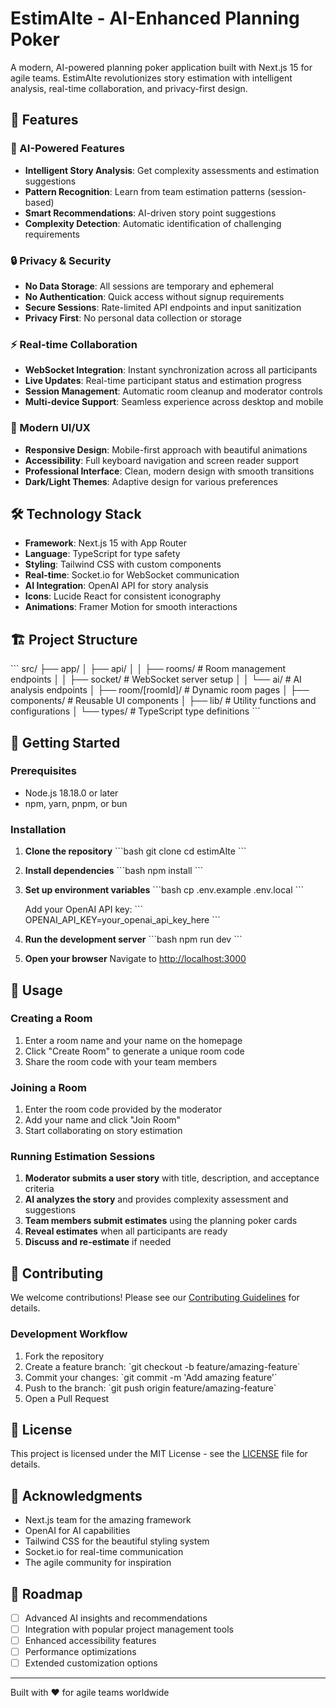 # EstimAIte - AI-Enhanced Planning Poker

A modern, AI-powered planning poker application built with Next.js 15 for agile teams. EstimAIte revolutionizes story estimation with intelligent analysis, real-time collaboration, and privacy-first design.

## 🚀 Features

### 🤖 AI-Powered Features
- **Intelligent Story Analysis**: Get complexity assessments and estimation suggestions
- **Pattern Recognition**: Learn from team estimation patterns (session-based)
- **Smart Recommendations**: AI-driven story point suggestions
- **Complexity Detection**: Automatic identification of challenging requirements

### 🔒 Privacy & Security
- **No Data Storage**: All sessions are temporary and ephemeral
- **No Authentication**: Quick access without signup requirements
- **Secure Sessions**: Rate-limited API endpoints and input sanitization
- **Privacy First**: No personal data collection or storage

### ⚡ Real-time Collaboration
- **WebSocket Integration**: Instant synchronization across all participants
- **Live Updates**: Real-time participant status and estimation progress
- **Session Management**: Automatic room cleanup and moderator controls
- **Multi-device Support**: Seamless experience across desktop and mobile

### 🎨 Modern UI/UX
- **Responsive Design**: Mobile-first approach with beautiful animations
- **Accessibility**: Full keyboard navigation and screen reader support
- **Professional Interface**: Clean, modern design with smooth transitions
- **Dark/Light Themes**: Adaptive design for various preferences

## 🛠️ Technology Stack

- **Framework**: Next.js 15 with App Router
- **Language**: TypeScript for type safety
- **Styling**: Tailwind CSS with custom components
- **Real-time**: Socket.io for WebSocket communication
- **AI Integration**: OpenAI API for story analysis
- **Icons**: Lucide React for consistent iconography
- **Animations**: Framer Motion for smooth interactions

## 🏗️ Project Structure

\`\`\`
src/
├── app/
│   ├── api/
│   │   ├── rooms/          # Room management endpoints
│   │   ├── socket/         # WebSocket server setup
│   │   └── ai/            # AI analysis endpoints
│   ├── room/[roomId]/     # Dynamic room pages
│   ├── components/        # Reusable UI components
│   ├── lib/              # Utility functions and configurations
│   └── types/            # TypeScript type definitions
\`\`\`

## 🚀 Getting Started

### Prerequisites
- Node.js 18.18.0 or later
- npm, yarn, pnpm, or bun

### Installation

1. **Clone the repository**
   \`\`\`bash
   git clone <repository-url>
   cd estimAIte
   \`\`\`

2. **Install dependencies**
   \`\`\`bash
   npm install
   \`\`\`

3. **Set up environment variables**
   \`\`\`bash
   cp .env.example .env.local
   \`\`\`
   
   Add your OpenAI API key:
   \`\`\`
   OPENAI_API_KEY=your_openai_api_key_here
   \`\`\`

4. **Run the development server**
   \`\`\`bash
   npm run dev
   \`\`\`

5. **Open your browser**
   Navigate to [http://localhost:3000](http://localhost:3000)

## 🎯 Usage

### Creating a Room
1. Enter a room name and your name on the homepage
2. Click "Create Room" to generate a unique room code
3. Share the room code with your team members

### Joining a Room
1. Enter the room code provided by the moderator
2. Add your name and click "Join Room"
3. Start collaborating on story estimation

### Running Estimation Sessions
1. **Moderator submits a user story** with title, description, and acceptance criteria
2. **AI analyzes the story** and provides complexity assessment and suggestions
3. **Team members submit estimates** using the planning poker cards
4. **Reveal estimates** when all participants are ready
5. **Discuss and re-estimate** if needed

## 🤝 Contributing

We welcome contributions! Please see our [Contributing Guidelines](CONTRIBUTING.md) for details.

### Development Workflow
1. Fork the repository
2. Create a feature branch: \`git checkout -b feature/amazing-feature\`
3. Commit your changes: \`git commit -m 'Add amazing feature'\`
4. Push to the branch: \`git push origin feature/amazing-feature\`
5. Open a Pull Request

## 📝 License

This project is licensed under the MIT License - see the [LICENSE](LICENSE) file for details.

## 🙏 Acknowledgments

- Next.js team for the amazing framework
- OpenAI for AI capabilities
- Tailwind CSS for the beautiful styling system
- Socket.io for real-time communication
- The agile community for inspiration

## 🔮 Roadmap

- [ ] Advanced AI insights and recommendations
- [ ] Integration with popular project management tools
- [ ] Enhanced accessibility features
- [ ] Performance optimizations
- [ ] Extended customization options

---

Built with ❤️ for agile teams worldwide
